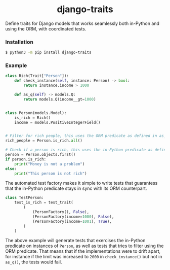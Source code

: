 <h1 align=center>django-traits</h1>

Define traits for Django models that works seamlessly both in-Python and using the ORM,
with coordinated tests.

### Installation

```bash
$ python3 -m pip install django-traits
```

### Example

```python
class Rich(Trait["Person"]):
    def check_instance(self, instance: Person) -> bool:
        return instance.income > 1000

    def as_q(self) -> models.Q:
        return models.Q(income__gt=1000)


class Person(models.Model):
    is_rich = Rich()
    income = models.PositiveIntegerField()


# Filter for rich people, this uses the ORM predicate as defined in as_q().
rich_people = Person.is_rich.all()

# Check if a person is rich, this uses the in-Python predicate as defined in check_instance().
person = Person.objects.first()
if person.is_rich:
    print("Money is not a problem")
else:
    print("This person is not rich")
```

The automated test factory makes it simple to write tests that guarantess
that the in-Python predicate stays in sync with its ORM counterpart.

```python
class TestPerson:
    test_is_rich = test_trait(
        (
            (PersonFactory(), False),
            (PersonFactory(income=1000), False),
            (PersonFactory(income=1001), True),
        )
    )
```

The above example will generate tests that exercises the in-Python predicate on instances of `Person`,
as well as tests that tries to filter using the ORM predicate. That means that if the implementations
were to drift apart, for instance if the limit was increased to `2000` in `check_instance()` but not
in `as_q()`, the tests would fail.
